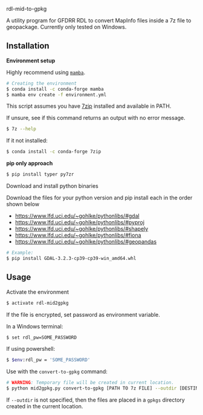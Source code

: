 rdl-mid-to-gpkg

A utility program for GFDRR RDL to convert MapInfo files inside a 7z file to geopackage.
Currently only tested on Windows.

## Installation

**Environment setup**

Highly recommend using [`mamba`](https://mamba.readthedocs.io/en/latest/).

```bash
# Creating the environment
$ conda install -c conda-forge mamba
$ mamba env create -f environment.yml
```

This script assumes you have [7zip](https://www.7-zip.org/download.html) installed and available in PATH.

If unsure, see if this command returns an output with no error message.

```bash
$ 7z --help
```

If it not installed:

```bash
$ conda install -c conda-forge 7zip
```

**pip only approach**

```bash
$ pip install typer py7zr
```

Download and install python binaries

Download the files for your python version and pip install each in the order shown below

* https://www.lfd.uci.edu/~gohlke/pythonlibs/#gdal
* https://www.lfd.uci.edu/~gohlke/pythonlibs/#pyproj
* https://www.lfd.uci.edu/~gohlke/pythonlibs/#shapely
* https://www.lfd.uci.edu/~gohlke/pythonlibs/#fiona
* https://www.lfd.uci.edu/~gohlke/pythonlibs/#geopandas

```bash
# Example:
$ pip install GDAL-3.2.3-cp39-cp39-win_amd64.whl
```


## Usage

Activate the environment

```bash
$ activate rdl-mid2gpkg
```

If the file is encrypted, set password as environment variable.

In a Windows terminal:

```bash
$ set rdl_pw=SOME_PASSWORD
```

If using powershell:

```bash
$ $env:rdl_pw = 'SOME_PASSWORD'
```

Use with the `convert-to-gpkg` command:

```bash
# WARNING: Temporary file will be created in current location.
$ python mid2gpkg.py convert-to-gpkg [PATH TO 7z FILE] --outdir [DESTINATION FOLDER]
```

If `--outdir` is not specified, then the files are placed in a `gpkgs` directory created in the
current location.



